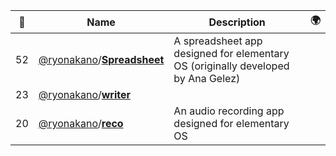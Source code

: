 |:star2: | Name | Description | 🌍|
|---|---|---|---|
|52|[@ryonakano](https://github.com/ryonakano)/[**Spreadsheet**](https://github.com/ryonakano/Spreadsheet)|A spreadsheet app designed for elementary OS (originally developed by Ana Gelez)||
|23|[@ryonakano](https://github.com/ryonakano)/[**writer**](https://github.com/ryonakano/writer)|||
|20|[@ryonakano](https://github.com/ryonakano)/[**reco**](https://github.com/ryonakano/reco)|An audio recording app designed for elementary OS||

